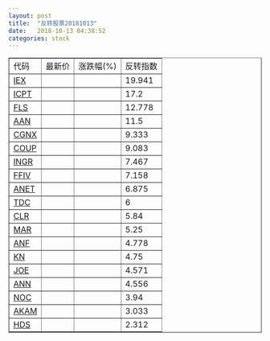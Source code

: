 ```yaml
---
layout: post
title:  "反转股票20181013"
date:   2018-10-13 04:38:52
categories: stock
---
```


<script type="text/javascript">
var stockList = []
stockList.push('gb_iex');
stockList.push('gb_icpt');
stockList.push('gb_fls');
stockList.push('gb_aan');
stockList.push('gb_cgnx');
stockList.push('gb_coup');
stockList.push('gb_ingr');
stockList.push('gb_ffiv');
stockList.push('gb_anet');
stockList.push('gb_tdc');
stockList.push('gb_clr');
stockList.push('gb_mar');
stockList.push('gb_anf');
stockList.push('gb_kn');
stockList.push('gb_joe');
stockList.push('gb_ann');
stockList.push('gb_noc');
stockList.push('gb_akam');
stockList.push('gb_hds');
</script>

<table border="1">
 <tr>
 <td>代码</td>
  <td>最新价</td>
  <td>涨跌幅(%)</td>
 <td>反转指数</td>
</tr>
  <tr id="iex"><td><a href="http://stock.finance.sina.com.cn/usstock/quotes/IEX.html" target="_blank">IEX</a></td><td></td><td></td><td>19.941</td></tr>
  <tr id="icpt"><td><a href="http://stock.finance.sina.com.cn/usstock/quotes/ICPT.html" target="_blank">ICPT</a></td><td></td><td></td><td>17.2</td></tr>
  <tr id="fls"><td><a href="http://stock.finance.sina.com.cn/usstock/quotes/FLS.html" target="_blank">FLS</a></td><td></td><td></td><td>12.778</td></tr>
  <tr id="aan"><td><a href="http://stock.finance.sina.com.cn/usstock/quotes/AAN.html" target="_blank">AAN</a></td><td></td><td></td><td>11.5</td></tr>
  <tr id="cgnx"><td><a href="http://stock.finance.sina.com.cn/usstock/quotes/CGNX.html" target="_blank">CGNX</a></td><td></td><td></td><td>9.333</td></tr>
  <tr id="coup"><td><a href="http://stock.finance.sina.com.cn/usstock/quotes/COUP.html" target="_blank">COUP</a></td><td></td><td></td><td>9.083</td></tr>
  <tr id="ingr"><td><a href="http://stock.finance.sina.com.cn/usstock/quotes/INGR.html" target="_blank">INGR</a></td><td></td><td></td><td>7.467</td></tr>
  <tr id="ffiv"><td><a href="http://stock.finance.sina.com.cn/usstock/quotes/FFIV.html" target="_blank">FFIV</a></td><td></td><td></td><td>7.158</td></tr>
  <tr id="anet"><td><a href="http://stock.finance.sina.com.cn/usstock/quotes/ANET.html" target="_blank">ANET</a></td><td></td><td></td><td>6.875</td></tr>
  <tr id="tdc"><td><a href="http://stock.finance.sina.com.cn/usstock/quotes/TDC.html" target="_blank">TDC</a></td><td></td><td></td><td>6</td></tr>
  <tr id="clr"><td><a href="http://stock.finance.sina.com.cn/usstock/quotes/CLR.html" target="_blank">CLR</a></td><td></td><td></td><td>5.84</td></tr>
  <tr id="mar"><td><a href="http://stock.finance.sina.com.cn/usstock/quotes/MAR.html" target="_blank">MAR</a></td><td></td><td></td><td>5.25</td></tr>
  <tr id="anf"><td><a href="http://stock.finance.sina.com.cn/usstock/quotes/ANF.html" target="_blank">ANF</a></td><td></td><td></td><td>4.778</td></tr>
  <tr id="kn"><td><a href="http://stock.finance.sina.com.cn/usstock/quotes/KN.html" target="_blank">KN</a></td><td></td><td></td><td>4.75</td></tr>
  <tr id="joe"><td><a href="http://stock.finance.sina.com.cn/usstock/quotes/JOE.html" target="_blank">JOE</a></td><td></td><td></td><td>4.571</td></tr>
  <tr id="ann"><td><a href="http://stock.finance.sina.com.cn/usstock/quotes/ANN.html" target="_blank">ANN</a></td><td></td><td></td><td>4.556</td></tr>
  <tr id="noc"><td><a href="http://stock.finance.sina.com.cn/usstock/quotes/NOC.html" target="_blank">NOC</a></td><td></td><td></td><td>3.94</td></tr>
  <tr id="akam"><td><a href="http://stock.finance.sina.com.cn/usstock/quotes/AKAM.html" target="_blank">AKAM</a></td><td></td><td></td><td>3.033</td></tr>
  <tr id="hds"><td><a href="http://stock.finance.sina.com.cn/usstock/quotes/HDS.html" target="_blank">HDS</a></td><td></td><td></td><td>2.312</td></tr>
</table>
